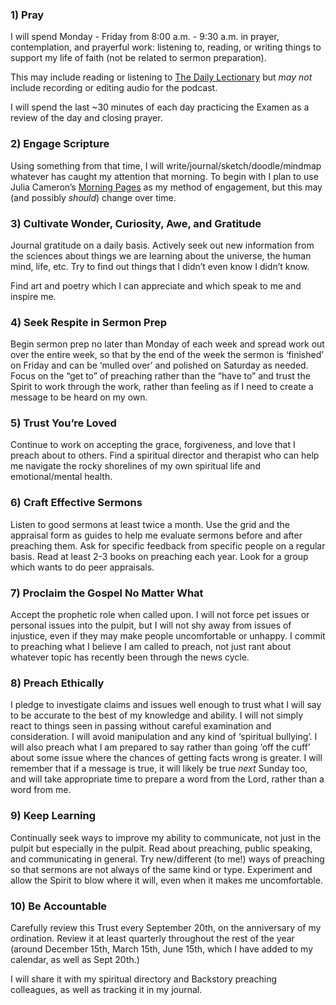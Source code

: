 ### 1) Pray

I will spend Monday - Friday from 8:00 a.m. - 9:30 a.m. in prayer, contemplation, and prayerful work: listening to, reading, or writing things to support my life of faith (not be related to sermon preparation).

This may include reading or listening to [The Daily Lectionary](https://thedailylectionary.com) but _may not_ include recording or editing audio for the podcast.

I will spend the last ~30 minutes of each day practicing the Examen as a review of the day and closing prayer.

### 2) Engage Scripture

Using something from that time, I will write/journal/sketch/doodle/mindmap whatever has caught my attention that morning. To begin with I plan to use Julia Cameron’s [Morning Pages](https://juliacameronlive.com/basic-tools/morning-pages/) as my method of engagement, but this may (and possibly _should_) change over time.

### 3) Cultivate Wonder, Curiosity, Awe, and Gratitude

Journal gratitude on a daily basis. Actively seek out new information from the sciences about things we are learning about the universe, the human mind, life, etc. Try to find out things that I didn’t even know I didn’t know.

Find art and poetry which I can appreciate and which speak to me and inspire me.

### 4) Seek Respite in Sermon Prep

Begin sermon prep no later than Monday of each week and spread work out over the entire week, so that by the end of the week the sermon is ‘finished’ on Friday and can be ‘mulled over’ and polished on Saturday as needed. Focus on the “get to” of preaching rather than the “have to” and trust the Spirit to work through the work, rather than feeling as if I need to create a message to be heard on my own.

### 5) Trust You’re Loved

Continue to work on accepting the grace, forgiveness, and love that I preach about to others. Find a spiritual director and therapist who can help me navigate the rocky shorelines of my own spiritual life and emotional/mental health.

### 6) Craft Effective Sermons

Listen to good sermons at least twice a month. Use the grid and the appraisal form as guides to help me evaluate sermons before and after preaching them. Ask for specific feedback from specific people on a regular basis. Read at least 2-3 books on preaching each year. Look for a group which wants to do peer appraisals.

### 7) Proclaim the Gospel No Matter What

Accept the prophetic role when called upon. I will not force pet issues or personal issues into the pulpit, but I will not shy away from issues of injustice, even if they may make people uncomfortable or unhappy. I commit to preaching what I believe I am called to preach, not just rant about whatever topic has recently been through the news cycle.

### 8) Preach Ethically

I pledge to investigate claims and issues well enough to trust what I will say to be accurate to the best of my knowledge and ability. I will not simply react to things seen in passing without careful examination and consideration. I will avoid manipulation and any kind of ‘spiritual bullying’. I will also preach what I am prepared to say rather than going ‘off the cuff’ about some issue where the chances of getting facts wrong is greater. I will remember that if a message is true, it will likely be true _next_ Sunday too, and will take appropriate time to prepare a word from the Lord, rather than a word from me.

### 9) Keep Learning

Continually seek ways to improve my ability to communicate, not just in the pulpit but especially in the pulpit. Read about preaching, public speaking, and communicating in general. Try new/different (to me!) ways of preaching so that sermons are not always of the same kind or type. Experiment and allow the Spirit to blow where it will, even when it makes me uncomfortable.

### 10) Be Accountable

Carefully review this Trust every September 20th, on the anniversary of my ordination. Review it at least quarterly throughout the rest of the year (around December 15th, March 15th, June 15th, which I have added to my calendar, as well as Sept 20th.)

I will share it with my spiritual directory and Backstory preaching colleagues, as well as tracking it in my journal.

